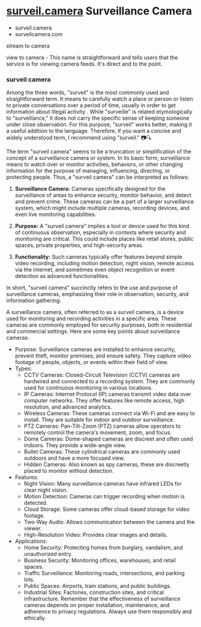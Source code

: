 # [surveil.camera](http://www.surveil.camera) Surveillance Camera



- surveil.camera
- surveilcamera.com

stream to camera

view to camera   - This name is straightforward and tells users that the service is for viewing camera feeds. It's direct and to the point.



### surveil camera

Among the three words, "surveil" is the most commonly used and straightforward term. It means to carefully watch a place or person or listen to private conversations over a period of time, usually in order to get information about illegal activity .
While "surveille" is related etymologically to "surveillance," it does not carry the specific sense of keeping someone under close observation. For this purpose, "surveil" works better, making it a useful addition to the language.
Therefore, if you want a concise and widely understood term, I recommend using "surveil." 📷🔍

The term "surveil camera" seems to be a truncation or simplification of the concept of a surveillance camera or system. In its basic form, surveillance means to watch over or monitor activities, behaviors, or other changing information for the purpose of managing, influencing, directing, or protecting people. Thus, a "surveil camera" can be interpreted as follows:

1. **Surveillance Camera:** Cameras specifically designed for the surveillance of areas to enhance security, monitor behavior, and detect and prevent crime. These cameras can be a part of a larger surveillance system, which might include multiple cameras, recording devices, and even live monitoring capabilities. 

2. **Purpose:** A "surveil camera" implies a tool or device used for this kind of continuous observation, especially in contexts where security and monitoring are critical. This could include places like retail stores, public spaces, private properties, and high-security areas.

3. **Functionality:** Such cameras typically offer features beyond simple video recording, including motion detection, night vision, remote access via the internet, and sometimes even object recognition or event detection as advanced functionalities.

In short, "surveil camera" succinctly refers to the use and purpose of surveillance cameras, emphasizing their role in observation, security, and information gathering.


A surveillance camera, often referred to as a surveil camera, is a device used for monitoring and recording activities in a specific area. These cameras are commonly employed for security purposes, both in residential and commercial settings. Here are some key points about surveillance cameras:
- Purpose: Surveillance cameras are installed to enhance security, prevent theft, monitor premises, and ensure safety. They capture video footage of people, objects, or events within their field of view.
- Types:
    - CCTV Cameras: Closed-Circuit Television (CCTV) cameras are hardwired and connected to a recording system. They are commonly used for continuous monitoring in various locations.
    - IP Cameras: Internet Protocol (IP) cameras transmit video data over computer networks. They offer features like remote access, high resolution, and advanced analytics.
    - Wireless Cameras: These cameras connect via Wi-Fi and are easy to install. They are suitable for indoor and outdoor surveillance.
    - PTZ Cameras: Pan-Tilt-Zoom (PTZ) cameras allow operators to remotely control the camera's movement, zoom, and focus.
    - Dome Cameras: Dome-shaped cameras are discreet and often used indoors. They provide a wide-angle view.
    - Bullet Cameras: These cylindrical cameras are commonly used outdoors and have a more focused view.
    - Hidden Cameras: Also known as spy cameras, these are discreetly placed to monitor without detection.
- Features:
    - Night Vision: Many surveillance cameras have infrared LEDs for clear night vision.
    - Motion Detection: Cameras can trigger recording when motion is detected.
    - Cloud Storage: Some cameras offer cloud-based storage for video footage.
    - Two-Way Audio: Allows communication between the camera and the viewer.
    - High-Resolution Video: Provides clear images and details.
- Applications:
    - Home Security: Protecting homes from burglary, vandalism, and unauthorized entry.
    - Business Security: Monitoring offices, warehouses, and retail spaces.
    - Traffic Surveillance: Monitoring roads, intersections, and parking lots.
    - Public Spaces: Airports, train stations, and public buildings.
    - Industrial Sites: Factories, construction sites, and critical infrastructure.
Remember that the effectiveness of surveillance cameras depends on proper installation, maintenance, and adherence to privacy regulations. Always use them responsibly and ethically.

